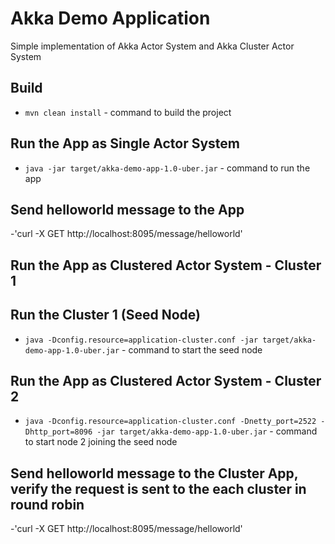# Akka Demo Application

Simple implementation of Akka Actor System and Akka Cluster Actor System

## Build

- `mvn clean install`  - command to build the project


## Run the App as Single Actor System

- `java -jar target/akka-demo-app-1.0-uber.jar` - command to run the app

## Send helloworld message to the App

-'curl -X GET http://localhost:8095/message/helloworld'


## Run the App as Clustered Actor System - Cluster 1

## Run the Cluster 1 (Seed Node)

- `java -Dconfig.resource=application-cluster.conf -jar target/akka-demo-app-1.0-uber.jar` - command to start the seed node

## Run the App as Clustered Actor System - Cluster 2

- `java -Dconfig.resource=application-cluster.conf -Dnetty_port=2522 -Dhttp_port=8096 -jar target/akka-demo-app-1.0-uber.jar` - command to start node 2 joining the seed node


## Send helloworld message to the Cluster App, verify the request is sent to the each cluster in round robin

-'curl -X GET http://localhost:8095/message/helloworld'
